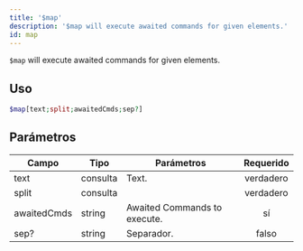 ```yaml
---
title: '$map'
description: '$map will execute awaited commands for given elements.'
id: map
---
```


`$map` will execute awaited commands for given elements.

## Uso

```php
$map[text;split;awaitedCmds;sep?]
```

## Parámetros

| Campo       | Tipo     | Parámetros                   | Requerido |
| ----------- | -------- | ---------------------------- |:---------:|
| text        | consulta | Text.                        | verdadero |
| split       | consulta |                              | verdadero |
| awaitedCmds | string   | Awaited Commands to execute. |    sí     |
| sep?        | string   | Separador.                   |   falso   |